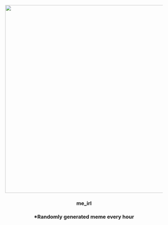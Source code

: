<p align="center">
        <img src="https://i.redd.it/vf4on3r4xwf91.jpg" width="600" height="600">
        </p>
        <h3 align="center">me_irl</h3>
        <h3 align="center">*Randomly generated meme every hour</h3>
    